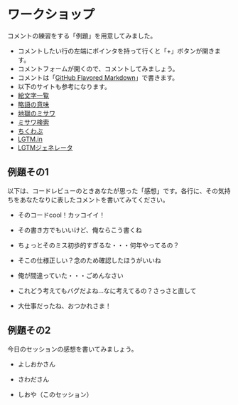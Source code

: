 # ワークショップ

コメントの練習をする「例題」を用意してみました。

* コメントしたい行の左端にポインタを持って行くと「+」ボタンが開きます。
* コメントフォームが開くので、コメントしてみましょう。
* コメントは「[GitHub Flavored Markdown](http://github.github.com/github-flavored-markdown/)」で書きます。
* 以下のサイトも参考になります。
 * [絵文字一覧](http://www.emoji-cheat-sheet.com/)
 * [略語の意味](http://qiita.com/uasi/items/86c3a09d17792ab62dfe)
 * [地獄のミサワ](http://jigokuno.com/)
 * [ミサワ検索](http://horesa.se/)
 * [ちくわぶ](http://tiqav.com/)
 * [LGTM.in](http://www.lgtm.in/)
 * [LGTMジェネレータ](http://s.cfe.jp/lgtm/)

## 例題その1

以下は、コードレビューのときあなたが思った「感想」です。各行に、その気持ちをあなたなりに表したコメントを書いてみてください。

* そのコードcool！カッコイイ！

* その書き方でもいいけど、俺ならこう書くね

* ちょっとそのミス初歩的すぎるな・・・何年やってるの？

* そこの仕様正しい？念のため確認したほうがいいね

* 俺が間違っていた・・・ごめんなさい

* これどう考えてもバグだよね…なに考えてるの？さっさと直して

* 大仕事だったね、おつかれさま！

## 例題その2

今日のセッションの感想を書いてみましょう。

* よしおかさん

* さわださん

* しおや（このセッション）
